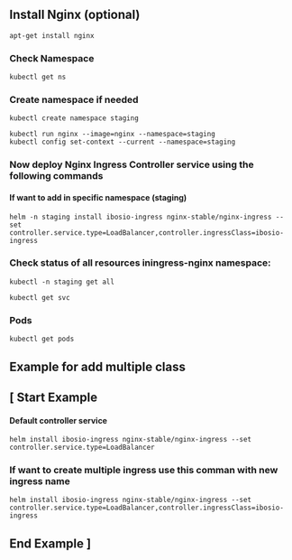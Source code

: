 ## Install Nginx (optional)
	apt-get install nginx 
	
### Check Namespace 
	kubectl get ns
	
### Create namespace if needed
	kubectl create namespace staging
	
	kubectl run nginx --image=nginx --namespace=staging
	kubectl config set-context --current --namespace=staging
		
### Now deploy Nginx Ingress Controller service using the following commands

#### If want to add in specific namespace (staging)
	helm -n staging install ibosio-ingress nginx-stable/nginx-ingress --set controller.service.type=LoadBalancer,controller.ingressClass=ibosio-ingress

### Check status of all resources iningress-nginx namespace:
	kubectl -n staging get all 	
	
	kubectl get svc
		
### Pods
	kubectl get pods

## Example for add multiple class
## [ Start Example
#### Default controller service 
	helm install ibosio-ingress nginx-stable/nginx-ingress --set controller.service.type=LoadBalancer
	
### If want to create multiple ingress use this comman with new ingress name
	helm install ibosio-ingress nginx-stable/nginx-ingress --set controller.service.type=LoadBalancer,controller.ingressClass=ibosio-ingress
	
## End Example ]


